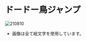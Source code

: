 # ドードー鳥ジャンプ
![210810](https://user-images.githubusercontent.com/67646107/128824054-290f1f10-36e8-4ae4-bc63-363ac00eda45.png)
- 画像は全て絵文字を使用しています。
